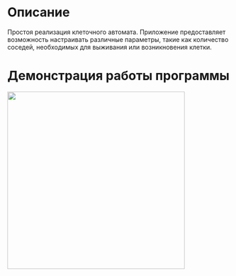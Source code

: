 # Описание

Простоя реализация клеточного автомата. Приложение предоставляет возможность настраивать различные параметры, такие как количество соседей, необходимых для выживания или возникновения клетки.

# Демонстрация работы программы

<div align=left>
  <img width=400 height=400 src="https://github.com/GREBIAR-Git/Game-Of-Life/assets/74742355/ac052ae5-a1ae-4b38-97d5-6bdb1684ac25">
</div>
